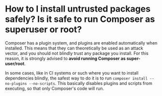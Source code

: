 # How to I install untrusted packages safely? Is it safe to run Composer as superuser or root?

Composer has a plugin system, and plugins are enabled automatically when installed. This means that
they can theoretically be used as an attack vector, and you should not blindly trust any package you
install. For this reason, it is strongly advised to **avoid running Composer as super-user/root**.

In some cases, like in CI systems or such where you want to install dependencies blindly, the safest
way to do it is to run `composer install --no-plugins --no-scripts`. This basically disables plugins
and scripts from executing, so that only Composer's code will run.
